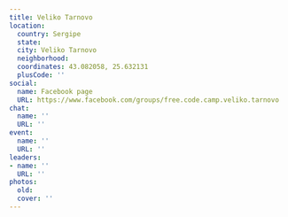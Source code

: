 ```yaml
---
title: Veliko Tarnovo
location:
  country: Sergipe
  state: 
  city: Veliko Tarnovo
  neighborhood: 
  coordinates: 43.082058, 25.632131
  plusCode: ''
social:
  name: Facebook page
  URL: https://www.facebook.com/groups/free.code.camp.veliko.tarnovo
chat:
  name: ''
  URL: ''
event:
  name: ''
  URL: ''
leaders:
- name: ''
  URL: ''
photos:
  old: 
  cover: ''
---
```

